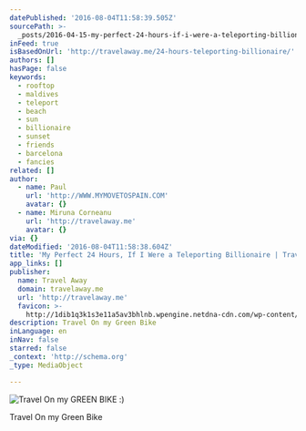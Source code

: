 ```yaml
---
datePublished: '2016-08-04T11:58:39.505Z'
sourcePath: >-
  _posts/2016-04-15-my-perfect-24-hours-if-i-were-a-teleporting-billionaire-or-t.md
inFeed: true
isBasedOnUrl: 'http://travelaway.me/24-hours-teleporting-billionaire/'
authors: []
hasPage: false
keywords:
  - rooftop
  - maldives
  - teleport
  - beach
  - sun
  - billionaire
  - sunset
  - friends
  - barcelona
  - fancies
related: []
author:
  - name: Paul
    url: 'http://WWW.MYMOVETOSPAIN.COM'
    avatar: {}
  - name: Miruna Corneanu
    url: 'http://travelaway.me'
    avatar: {}
via: {}
dateModified: '2016-08-04T11:58:38.604Z'
title: 'My Perfect 24 Hours, If I Were a Teleporting Billionaire | Travel Away'
app_links: []
publisher:
  name: Travel Away
  domain: travelaway.me
  url: 'http://travelaway.me'
  favicon: >-
    http://1dib1q3k1s3e11a5av3bhlnb.wpengine.netdna-cdn.com/wp-content/uploads/2016/01/cropped-newfavta-192x192.png
description: Travel On my Green Bike
inLanguage: en
inNav: false
starred: false
_context: 'http://schema.org'
_type: MediaObject

---
```

![Travel On my GREEN BIKE :)](https://the-grid-user-content.s3-us-west-2.amazonaws.com/d24b05a7-11ad-48db-98ea-ea76ba8cc26a.jpg)

Travel On my Green Bike